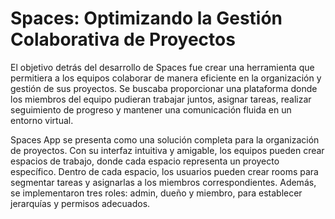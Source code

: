 # Spaces: Optimizando la Gestión Colaborativa de Proyectos

El objetivo detrás del desarrollo de Spaces fue crear una herramienta que permitiera a los equipos colaborar de manera eficiente en la organización y gestión de sus proyectos. Se buscaba proporcionar una plataforma donde los miembros del equipo pudieran trabajar juntos, asignar tareas, realizar seguimiento de progreso y mantener una comunicación fluida en un entorno virtual.

Spaces App se presenta como una solución completa para la organización de proyectos. Con su interfaz intuitiva y amigable, los equipos pueden crear espacios de trabajo, donde cada espacio representa un proyecto específico. Dentro de cada espacio, los usuarios pueden crear rooms para segmentar tareas y asignarlas a los miembros correspondientes. Además, se implementaron tres roles: admin, dueño y miembro, para establecer jerarquías y permisos adecuados.
